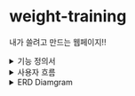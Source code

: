 # weight-training
내가 쓸려고 만드는 웹페이지!!


<details>
<summary>기능 정의서</summary>
<div markdown="1">

### # 개요

본 문서는 오로지 개인을 위한 “운동기록을 통해 자신의 운동을 전반적으로 돌아보는 웹을 만들어 보기 위한 시스템”을 만들기 위한 요구사항을 정의한 문서이다.

그렇다 첫 문장만 보더라도 필자는 운동을 정말 좋아하는 사람이다. 해당 사람으로서 기록을 통해 보다 편리한 기록 웹을 만들어 보기 위해서 해당 개발을 선택했으며,

본 문서는 가능한 구체적이며 간결하게 표현되어야 하고 추후 시험이 가능해야 한다. 또한 본 문서를 사용하는 대상은 본 과제를 기획하는 오로지 나 혼자만 하는 개발입니다.

### # 요구사항 명세서는 다음과 같은 구성을 되어 있다.

### 로그인 페이지

- 로그인
    - 메인페이지 이동
- 회원 가입
    - Google , Kakao , Naver 버튼 별 연동 이 가능해야한다. 또한 그에 따른 정보를 팝업창을 통해서 연결이 가능 해야한다.
- 비밀번호 찾기
    - 비밀번호 찾기 페이지 단 해당 서비스 회원가입을 통해서 가입된 회원만 가능합니다.

### 메인 페이지

- 간단한 닉네임을 통해 프로필
- 나의 루틴 목록
    - 각 목록중 하나의 버튼을 누른다면 해당 운동들이 나열되면서 해당 페이지로 이동한다.
- 루틴 추가
    - 해당 운동은 루틴 추가 페이지로 이동한다.
- 만약 운동을 시작후 메인페이지로 이동시 끝나지 않은 상태이므로 루틴추가 버튼은 → 운동 종료 버튼으로 바뀐다.

### 운동 시작전 페이지

- 간단히 어느 운동을 하는지에 대한 정보를 담고 있다.
- 해당 운동의 순서는 순서대로 흐르기 때문에 순서를 조정할 수 있다.
- 시작하기 버튼을 클릭한다면 해당 시작중인 페이지로 이동한다.
- 시작전에 운동을 즉시 운동 종목을 바꿀 수 있다.

### 운동 시작 페이지

- 운동에 대한 기본적인 세트 수 는 4세트 이다.
- 운동 세트 수는 추가 삭제가 가능해야한다.
- 사용자의 편의성을 위해 모든 세트 완료기능을 추가
    - 어떤 상태에서도 세트 수 갯 수는 그 즉시 기록이 된다.
- 모든 세트 수 를 완료 했다면 그 즉시 다음 종목으로 이동한다.
- 모든 운동을 마쳤다면 통해서 간단히  느낀점을 적을 수 있다. 그런 다음 모든 운동은 종료된다.

### 나만의 루틴 페이지

- 운동 종목들이 나열된다.
- 운동 종목을 선택해서 추가 삭제가 언제든 가능해야한다.
- 운동 종목은 순서대로 작성 되어야하기 때문에 각 운동 종목의 순서를 조정할 수 있다.
- 운동 종목을 대체할 수 있는 버튼
- 운동 시작 버튼
- 운동 저장 버튼 : 운동 현황이 반드시 저장되어야 하며, 운동을 시작중에도 저장이 되어 있어야 한다.
- 나만의 루틴을 공유할지의 여부도 정할 수 있다.

### 운동 기록 페이지

- 그날 같은 루틴에 있어서 저번과 이번을 비교하여 세트 수 및  갯 수를 비교하여 조금이라도 증량 및 세트 수 가 증가 했다면 간단한 칭찬 멘트를 날려준다.
- 달력에는 운동한 날짜에 간단히 했다는 체크가 되어있다.
    - 해당 달력클릭시 팝업창을 통해 그날 운동했던 내용을 볼 수 있다.

 

<aside>
💡 아직까지 생각나는 것이 여기까지이다. 하지만 나는 이러한 4가지의 종목으로 지속적인 발전사항으로 계속해서 추가할 것이다. 그렇기에 지금 현재는 두서가 없다. 하지만 되는데까지 지속적으로 추가적인 상세 기능들을 추가할 것이다.
</aside>
</div>
</details>
<details>
<summary>사용자 흐름</summary>
<div markdown="1">

![image](https://user-images.githubusercontent.com/48014869/236188161-adfce986-c0cc-4a15-ab9e-3f0c62d467a8.png)

</div>
</details>
</div>
</details>
<details>
<summary>ERD Diamgram</summary>
<div markdown="1">

![image](https://user-images.githubusercontent.com/48014869/236673218-8afdeddb-397b-4859-bb14-533e760963ab.png)

</div>
</details>

